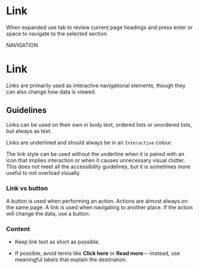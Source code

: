 # Link

When expanded use tab to review current page headings and press enter or space to navigate to the selected section

NAVIGATION

# Link

_Links_ are primarily used as interactive navigational elements, though they can also change how data is viewed.

## Guidelines

Links can be used on their own in body text, ordered lists or unordered lists, but always as text.

Links are underlined and should always be in an `Interactive` colour.

The link style can be used without the underline when it is paired with an icon that implies interaction or when it causes unnecessary visual clutter. This does not meet all the accessibility guidelines, but it is sometimes more useful to not overload visually.

### Link vs button

A button is used when performing an action. Actions are almost always on the same page. A link is used when navigating to another place. If the action will change the data, use a button.

### Content

-   Keep link text as short as possible.
    
-   If possible, avoid terms like **Click here** or **Read more**\---instead, use meaningful labels that explain the destination.